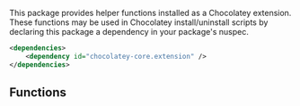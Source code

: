 This package provides helper functions installed as a Chocolatey extension.
These functions may be used in Chocolatey install/uninstall scripts by declaring this package a dependency in your package's nuspec.

```xml
<dependencies>
    <dependency id="chocolatey-core.extension" />
</dependencies>
```
## Functions
